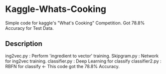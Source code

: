 # Kaggle-Whats-Cooking
Simple code for kaggle's "What's Cooking" Competition.
Got 78.8% Accuracy for Test Data.

## Description
ing2vec.py : Perform 'ingredient to vector' training.
Skipgram.py : Network for ing2vec training.
classifier.py : Deep Learning for classify
classifier2.py : RBFN for classify <- This code got the 78.8% Accuracy.
